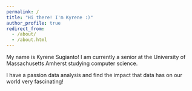 ```yaml
---
permalink: /
title: "Hi there! I'm Kyrene :)"
author_profile: true
redirect_from: 
  - /about/
  - /about.html
---
```


My name is Kyrene Sugianto! I am currently a senior at the University of Massachusetts Amherst studying computer science.

I have a passion data analysis and find the impact that data has on our world very fascinating!